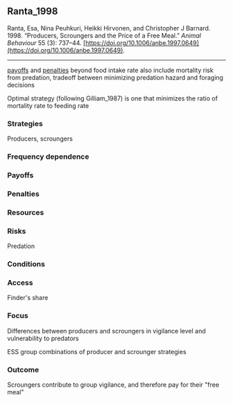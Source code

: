 ## Ranta_1998

Ranta, Esa, Nina Peuhkuri, Heikki Hirvonen, and Christopher J Barnard. 1998. “Producers, Scroungers and the Price of a Free Meal.” _Animal Behaviour_ 55 (3): 737–44. [https://doi.org/10.1006/anbe.1997.0649](https://doi.org/10.1006/anbe.1997.0649).

---
[payoffs](../topics/payoffs.md) and [penalties](../topics/penalties.md) beyond food intake rate also include mortality risk from predation, tradeoff between minimizing predation hazard and foraging decisions 

Optimal strategy (following Gilliam_1987) is one that minimizes the ratio of mortality rate to feeding rate

### Strategies
Producers, scroungers

### Frequency dependence

### Payoffs

### Penalties

### Resources

### Risks
Predation

### Conditions

### Access
Finder's share

### Focus
Differences between producers and scroungers in vigilance level and vulnerability to predators

ESS group combinations of producer and scrounger strategies

### Outcome
Scroungers contribute to group vigilance, and therefore pay for their "free meal" 


